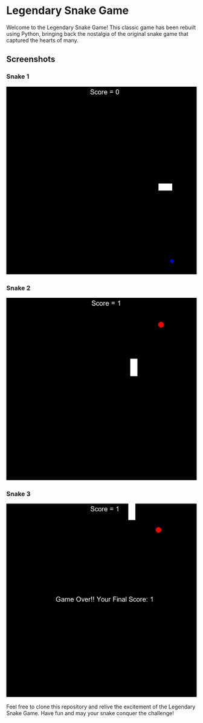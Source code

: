 # Legendary Snake Game

Welcome to the Legendary Snake Game! This classic game has been rebuilt using Python, bringing back the nostalgia of the original snake game that captured the hearts of many.

## Screenshots

### Snake 1
![snake1](snake1.png)



### Snake 2
![snake2](snake2.png)



### Snake 3
![snake3](snake3.png)



Feel free to clone this repository and relive the excitement of the Legendary Snake Game. Have fun and may your snake conquer the challenge!

